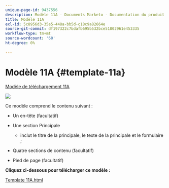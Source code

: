 ```yaml
---
unique-page-id: 9437556
description: Modèle 11A - Documents Marketo - Documentation du produit
title: Modèle 11A
exl-id: 5c8956d3-35e5-448a-bb5d-c18c9a82664e
source-git-commit: df197322c7bdafb695b532bce51802961e453335
workflow-type: tm+mt
source-wordcount: '60'
ht-degree: 0%

---
```


# Modèle 11A {#template-11a}

[Modèle de téléchargement 11A](https://experienceleague.adobe.com/landing/marketo/lp-templates/template-11a.html)

![](assets/image2015-8-4-9-3a56-3a23.png)

Ce modèle comprend le contenu suivant :

* Un en-tête (facultatif)
* Une section Principale

   * inclut le titre de la principale, le texte de la principale et le formulaire ;

* Quatre sections de contenu (facultatif)
* Pied de page (facultatif)

**Cliquez ci-dessous pour télécharger ce modèle :**

[Template 11A.html](https://experienceleague.adobe.com/landing/marketo/lp-templates/template-11a.html)
